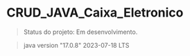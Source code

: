 <h1>CRUD_JAVA_Caixa_Eletronico</h1>

> Status do projeto: Em desenvolvimento.

> java version "17.0.8" 2023-07-18 LTS

